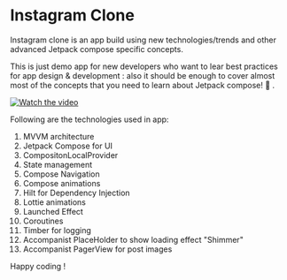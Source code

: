 # Instagram Clone
Instagram clone is an app build using new technologies/trends and other advanced Jetpack compose specific concepts.

This is just demo app for new developers who want to lear best practices for app design & development :
also it should be enough to cover almost most of the concepts that you need to learn about Jetpack compose! 🤩 .


[![Watch the video]()](https://youtube.com/shorts/VbM-cPMeyFM)

Following are the technologies used in app:

1. MVVM architecture 
2. Jetpack Compose for UI
3. CompositonLocalProvider
4. State management
5. Compose Navigation
6. Compose animations
7. Hilt for Dependency Injection
8. Lottie animations
9. Launched Effect
10. Coroutines
11. Timber for logging
12. Accompanist PlaceHolder to show loading effect "Shimmer"
13. Accompanist PagerView for post images

Happy coding !


